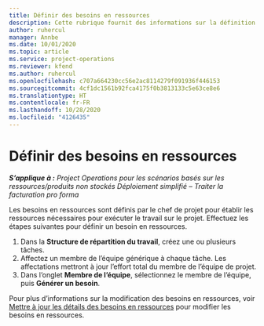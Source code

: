 ```yaml
---
title: Définir des besoins en ressources
description: Cette rubrique fournit des informations sur la définition des informations sur les besoins en ressources.
author: ruhercul
manager: Annbe
ms.date: 10/01/2020
ms.topic: article
ms.service: project-operations
ms.reviewer: kfend
ms.author: ruhercul
ms.openlocfilehash: c707a664230cc56e2ac8114279f091936f446153
ms.sourcegitcommit: 4cf1dc1561b92fca4175f0b3813133c5e63ce8e6
ms.translationtype: HT
ms.contentlocale: fr-FR
ms.lasthandoff: 10/28/2020
ms.locfileid: "4126435"
---
```

# <a name="define-resource-requirements"></a>Définir des besoins en ressources

_**S’applique à :** Project Operations pour les scénarios basés sur les ressources/produits non stockés Déploiement simplifié – Traiter la facturation pro forma_

Les besoins en ressources sont définis par le chef de projet pour établir les ressources nécessaires pour exécuter le travail sur le projet. Effectuez les étapes suivantes pour définir un besoin en ressources.

1.  Dans la **Structure de répartition du travail**, créez une ou plusieurs tâches.
2.  Affectez un membre de l’équipe générique à chaque tâche. Les affectations mettront à jour l’effort total du membre de l’équipe de projet.
3.  Dans l’onglet **Membre de l’équipe**, sélectionnez le membre de l’équipe, puis **Générer un besoin**.

Pour plus d’informations sur la modification des besoins en ressources, voir [Mettre à jour les détails des besoins en ressources](define-resource-requirements.md) pour modifier les besoins en ressources.